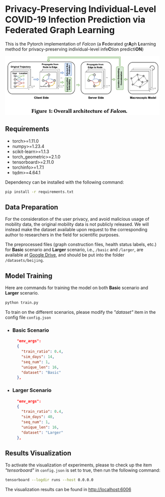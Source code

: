 # Privacy-Preserving Individual-Level COVID-19 Infection Prediction via Federated Graph Learning

This is the Pytorch implementation of _Falcon_ (a **F**ederated gr**A**ph **L**earning method for privacy-preserving individual-level infe**C**tion predicti**ON**)

![The overall architecture of _Falcon_](./Overview.png)

## Requirements

- torch>=1.11.0
- numpy>=1.23.4
- scikit-learn>=1.1.3
- torch_geometric>=2.1.0
- tensorboard>=2.11.0
- torchinfo>=1.7.1
- tqdm>=4.64.1

Dependency can be installed with the following command:

```bash
pip install -r requirements.txt
```

## Data Preparation
For the consideration of the user privacy, and avoid malicious usage of mobility data,
the original mobility data is not publicly released. 
We will instead make the dataset available upon request to the corresponding author to researchers in the field for scientific purposes.

The preprocessed files (graph construction files, health status labels, etc.) for **Basic** scenario and **Larger** scenario,
i.e., `/basic` and `/larger`, are available at [Google Drive](), and should be put into the folder `/datasets/beijing`.



## Model Training

Here are commands for training the model on both **Basic** scenario and **Larger** scenario.


```bash
python train.py
```

To train on the different scenarios, please modify the _"dataset"_ item in the config file `config.json`

* ### Basic Scenario

    ```json
      "env_args":
      {
        "train_ratio": 0.4,
        "sim_days": 14,
        "seq_num": 1,
        "unique_len": 16,
        "dataset": "Basic"
      },
    ```

* ### Larger Scenario

    ```json
      "env_args":
      {
        "train_ratio": 0.4,
        "sim_days": 40,
        "seq_num": 1,
        "unique_len": 16,
        "dataset": "Larger"
      },
    ```
  
## Results Visualization

To activate the visualization of experiments, please to check up the item _"tensorboard"_ in `config.json` is set to true, 
then run the following command:
```bash
tensorboard --logdir runs --host 0.0.0.0
```
The visualization results can be found in [http://localhost:6006](http://localhost:6006)